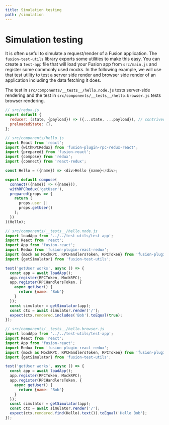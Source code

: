```yaml
---
title: Simulation testing
path: /simulation
---
```


# Simulation testing

It is often useful to simulate a request/render of a Fusion application. The `fusion-test-utils` library exports some utilities to make this easy.
You can create a `test-app` file that will load your Fusion app from `src/main.js` and register some commonly used mocks. In the following example, we will use that test utility to test a server side render and browser side render of an application including the data fetching it does.

The test in `src/components/__tests__/hello.node.js` tests server-side rendering
and the test in `src/components/__tests__/hello.browser.js` tests browser
rendering.

```js
// src/redux.js
export default {
  reducer: (state, {payload}) => ({...state, ...payload}), // contrived reducer; normally would use proper reducer composition
  preloadedState: {},
};

// src/components/hello.js
import React from 'react';
import {withRPCRedux} from 'fusion-plugin-rpc-redux-react';
import {prepared} from 'fusion-react';
import {compose} from 'redux';
import {connect} from 'react-redux';

const Hello = ({name}) => <div>Hello {name}</div>;

export default compose(
  connect(({name}) => ({name})),
  withRPCRedux('getUser'),
  prepared(props => {
    return (
      props.user ||
      props.getUser()
    );
  })
)(Hello);

// src/components/__tests__/hello.node.js
import loadApp from '../../test-utils/test-app';
import React from 'react';
import App from 'fusion-react';
import Redux from 'fusion-plugin-react-redux';
import {mock as MockRPC, RPCHandlersToken, RPCToken} from 'fusion-plugin-rpc-redux-react';
import {getSimulator} from 'fusion-test-utils';

test('getUser works', async () => {
  const app = await loadApp();
  app.register(RPCToken, MockRPC);
  app.register(RPCHandlersToken, {
    async getUser() {
      return {name: 'Bob'}
    }
  });
  const simulator = getSimulator(app);
  const ctx = await simulator.render('/');
  expect(ctx.rendered.includes('Bob').toEqual(true);
});

// src/components/__tests__/hello.browser.js
import loadApp from '../../test-utils/test-app';
import React from 'react';
import App from 'fusion-react';
import Redux from 'fusion-plugin-react-redux';
import {mock as MockRPC, RPCHandlersToken, RPCToken} from 'fusion-plugin-rpc-redux-react';
import {getSimulator} from 'fusion-test-utils';

test('getUser works', async () => {
  const app = await loadApp();
  app.register(RPCToken, MockRPC);
  app.register(RPCHandlersToken, {
    async getUser() {
      return {name: 'Bob'}
    }
  });
  const simulator = getSimulator(app);
  const ctx = await simulator.render('/');
  expect(ctx.rendered.find(Hello).text()).toEqual('Hello Bob');
});
```
